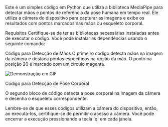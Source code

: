 Este é um simples código em Python que utiliza a biblioteca MediaPipe para detectar mãos e pontos de referência da pose humana em tempo real. Ele utiliza a câmera do dispositivo para capturar as imagens e exibe os resultados com pontos marcados nas mãos ou esqueleto corporal.

Requisitos
Certifique-se de ter as bibliotecas necessárias instaladas antes de executar o código. Você pode instalar as dependências usando o seguinte comando:

Código para Detecção de Mãos
O primeiro código detecta mãos na imagem da câmera e destaca pontos específicos na região da mão. O ponto na posição 20 é marcado com um círculo magenta.

![Demonstração em GIF](https://github.com/gabflag/python_hand_landmark/raw/main/output.gif)



Código para Detecção de Pose Corporal

O segundo bloco de código detecta a pose corporal na imagem da câmera e desenha o esqueleto correspondente.

Lembre-se de que esses códigos utilizam a câmera do dispositivo, então, ao executá-los, certifique-se de permitir o acesso à câmera. Você pode encerrar a execução pressionando a tecla 'q' em cada janela.



